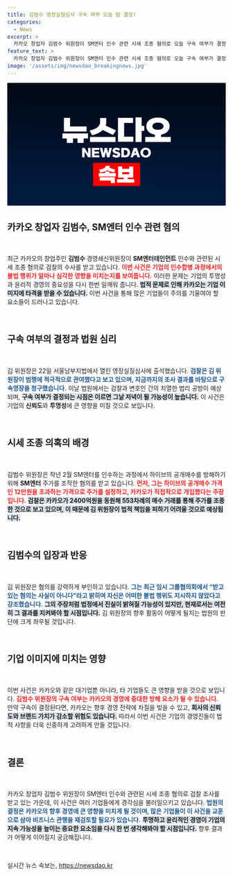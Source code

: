 ```yaml
---
title: 김범수 영장실질심사 구속 여부 오늘 밤 결정!
categories:
  - News
excerpt: >
  카카오 창업자 김범수 위원장이 SM엔터 인수 관련 시세 조종 혐의로 오늘 구속 여부가 결정됩니다. 그의 운명은 카카오의 경영 쇄신과 미래에 큰 영향을 미칠 전망입니다.
feature_text: >
  카카오 창업자 김범수 위원장이 SM엔터 인수 관련 시세 조종 혐의로 오늘 구속 여부가 결정됩니다. 그의 운명은 카카오의 경영 쇄신과 미래에 큰 영향을 미칠 전망입니다.
image: '/assets/img/newsdao_breakingnews.jpg'
---
```


<p><img src="/assets/img/newsdao_breakingnews.jpg" alt="firstkoreanews 속보" /></p>

<h2 data-ke-size="size26">카카오 창업자 김범수, SM엔터 인수 관련 혐의</h2>

<p data-ke-size="size16">&nbsp;</p>

<p data-ke-size="size16">최근 카카오의 창업주인 <b>김범수</b> 경영쇄신위원장이 <b>SM엔터테인먼트</b> 인수와 관련된 시세 조종 혐의로 검찰의 수사를 받고 있습니다. <b><span style="color: #ee2323;">이번 사건은 기업의 인수합병 과정에서의 불법 행위가 얼마나 심각한 영향을 미치는지를 보여줍니다.</span></b> 이러한 문제는 기업의 투명성과 윤리적 경영의 중요성을 다시 한번 일깨워 줍니다. <b><span style="background-color: #21538527;">법적 문제로 인해 카카오는 기업 이미지에 타격을 받을 수 있습니다.</span></b> 이번 사건을 통해 많은 기업들이 주의를 기울여야 할 요소들이 드러나고 있습니다.</p>

<p data-ke-size="size16">&nbsp;</p>

<h2 data-ke-size="size26">구속 여부의 결정과 법원 심리</h2>

<p data-ke-size="size16">&nbsp;</p>

<p data-ke-size="size16">김 위원장은 22일 서울남부지법에서 열린 영장실질심사에 출석했습니다. <b><span style="color: #1a5490;">검찰은 김 위원장이 범행에 적극적으로 관여했다고 보고 있으며, 지금까지의 조사 결과를 바탕으로 구속영장을 청구했습니다.</span></b> 이날 법원에서는 검찰과 변호인 간의 치열한 법리 공방이 예상되며, <b><span style="background-color: #21538527;">구속 여부가 결정되는 시점은 이르면 그날 저녁이 될 가능성이 높습니다.</span></b> 이 사건은 기업의 <b>신뢰도</b>와 <b>투명성</b>에 큰 영향을 미칠 것으로 보입니다.</p>

<p data-ke-size="size16">&nbsp;</p>

<h2 data-ke-size="size26">시세 조종 의혹의 배경</h2>

<p data-ke-size="size16">&nbsp;</p>

<p data-ke-size="size16">김범수 위원장은 작년 2월 SM엔터를 인수하는 과정에서 하이브의 공개매수를 방해하기 위해 <b>SM엔터</b> 주가를 조작한 혐의를 받고 있습니다. <b><span style="color: #ee2323;">먼저, 그는 하이브의 공개매수 가격인 12만원을 초과하는 가격으로 주가를 설정하고, 카카오가 직접적으로 개입했다는 주장입니다.</span></b> <b><span style="background-color: #21538527;">검찰은 카카오가 2400억원을 동원해 553차례의 매수 거래를 통해 주가를 조종한 것으로 보고 있으며, 이 때문에 김 위원장이 법적 책임을 피하기 어려울 것으로 예상됩니다.</span></b></p>

<p data-ke-size="size16">&nbsp;</p>

<h2 data-ke-size="size26">김범수의 입장과 반응</h2>

<p data-ke-size="size16">&nbsp;</p>

<p data-ke-size="size16">김 위원장은 혐의를 강력하게 부인하고 있습니다. <b><span style="color: #1a5490;">그는 최근 임시 그룹협의회에서 “받고 있는 혐의는 사실이 아니다”라고 밝히며 자신은 어떠한 불법 행위도 지시하지 않았다고 강조했습니다.</span></b> <b><span style="background-color: #21538527;">그의 주장처럼 법정에서 진실이 밝혀질 가능성이 있지만, 현재로서는 여전히 그 결과를 지켜봐야 할 시점입니다.</span></b> 김 위원장의 향후 활동이 어떻게 될지는 법원의 판단에 크게 좌우될 것입니다.</p>

<p data-ke-size="size16">&nbsp;</p>

<h2 data-ke-size="size26">기업 이미지에 미치는 영향</h2>

<p data-ke-size="size16">&nbsp;</p>

<p data-ke-size="size16">이번 사건은 카카오와 같은 대기업뿐 아니라, 타 기업들도 큰 영향을 받을 것으로 보입니다. <b><span style="color: #ee2323;">김범수 위원장의 구속 여부는 카카오의 경영에 중대한 방해 요소가 될 수 있습니다.&nbsp;</span></b> 만약 구속이 결정된다면, 카카오는 향후 경영 전략에 차질을 빚을 수 있고, <b><span style="background-color: #21538527;">회사의 신뢰도와 브랜드 가치가 감소할 위험도 있습니다.</span></b> 따라서 이번 사건은 기업의 경영진들이 법적 사항을 더욱 신중하게 고려하게 만들 것입니다.</p>

<p data-ke-size="size16">&nbsp;</p>

<h2 data-ke-size="size26">결론</h2>

<p data-ke-size="size16">&nbsp;</p>

<p data-ke-size="size16">카카오 창업자 김범수 위원장이 SM엔터 인수와 관련된 시세 조종 혐의로 검찰 조사를 받고 있는 가운데, 이 사건은 여러 기업들에게 경각심을 불러일으키고 있습니다. <b><span style="color: #1a5490;">법원의 결정은 카카오의 향후 경영에 큰 영향을 미치게 될 것이며, 많은 기업들이 이 사건을 교훈으로 삼아 비즈니스 관행을 재검토할 필요가 있습니다.</span></b> <b><span style="background-color: #21538527;">투명하고 윤리적인 경영이 기업의 지속 가능성을 높이는 중요한 요소임을 다시 한 번 생각해봐야 할 시점입니다.</span></b> 향후 결과가 어떻게 이어질지 궁금해집니다.</p>

<p data-ke-size="size16">&nbsp;</p>
실시간 뉴스 속보는, <a href="https://newsdao.kr" rel="dofollow">https://newsdao.kr</a>


